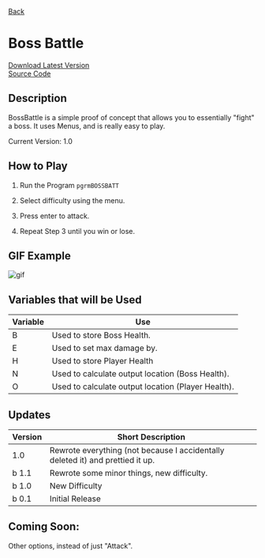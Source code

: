 [Back](javascript:history.back())

# Boss Battle

[Download Latest Version](BOSSBATT.8xp)<br/>
[Source Code](https://github.com/Chewsterchew/Ti84-Programs/blob/master/programs/bossbattle/source-code.txt)

## Description

BossBattle is a simple proof of concept that allows you to essentially "fight" a boss. It uses Menus, and is really easy to play.

Current Version: 1.0

## How to Play

1) Run the Program `pgrmBOSSBATT`

2) Select difficulty using the menu.

3) Press enter to attack.

4) Repeat Step 3 until you win or lose.

## GIF Example

![gif](http://files.chew.pw/f985fab6f0fa7a65b4e137d5674fc318.gif)

## Variables that will be Used

Variable | Use
-------|------
B | Used to store Boss Health.
E | Used to set max damage by.
H | Used to store Player Health
N | Used to calculate output location (Boss Health).
O | Used to calculate output location (Player Health).

## Updates

Version | Short Description
--------|----------
1.0 | Rewrote everything (not because I accidentally deleted it) and prettied it up.
b 1.1 | Rewrote some minor things, new difficulty.
b 1.0 | New Difficulty
b 0.1 | Initial Release

## Coming Soon:

Other options, instead of just "Attack".
